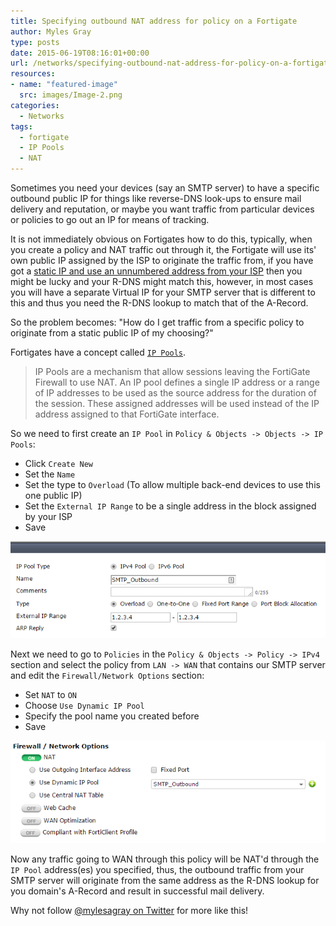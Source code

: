 ```yaml
---
title: Specifying outbound NAT address for policy on a Fortigate
author: Myles Gray
type: posts
date: 2015-06-19T08:16:01+00:00
url: /networks/specifying-outbound-nat-address-for-policy-on-a-fortigate/
resources:
- name: "featured-image"
  src: images/Image-2.png
categories:
  - Networks
tags:
  - fortigate
  - IP Pools
  - NAT
---
```


Sometimes you need your devices (say an SMTP server) to have a specific outbound public IP for things like reverse-DNS look-ups to ensure mail delivery and reputation, or maybe you want traffic from particular devices or policies to go out an IP for means of tracking.

It is not immediately obvious on Fortigates how to do this, typically, when you create a policy and NAT traffic out through it, the Fortigate will use its' own public IP assigned by the ISP to originate the traffic from, if you have got a [static IP and use an unnumbered address from your ISP][1] then you might be lucky and your R-DNS might match this, however, in most cases you will have a separate Virtual IP for your SMTP server that is different to this and thus you need the R-DNS lookup to match that of the A-Record.

So the problem becomes: "How do I get traffic from a specific policy to originate from a static public IP of my choosing?"

Fortigates have a concept called [`IP Pools`][2].

> IP Pools are a mechanism that allow sessions leaving the FortiGate Firewall to use NAT. An IP pool defines a single IP address or a range of IP addresses to be used as the source address for the duration of the session. These assigned addresses will be used instead of the IP address assigned to that FortiGate interface.

So we need to first create an `IP Pool` in `Policy & Objects -> Objects -> IP Pools`:

  * Click `Create New`
  * Set the `Name`
  * Set the type to `Overload` (To allow multiple back-end devices to use this one public IP)
  * Set the `External IP Range` to be a single address in the block assigned by your ISP
  * Save

![Fortigate IP Pool][3] 

Next we need to go to `Policies` in the `Policy & Objects -> Policy -> IPv4` section and select the policy from `LAN -> WAN` that contains our SMTP server and edit the `Firewall/Network Options` section:

  * Set `NAT` to `ON`
  * Choose `Use Dynamic IP Pool`
  * Specify the pool name you created before
  * Save

![Fortigate Outbound NAT][4] 

Now any traffic going to WAN through this policy will be NAT'd through the `IP Pool` address(es) you specified, thus, the outbound traffic from your SMTP server will originate from the same address as the R-DNS lookup for you domain's A-Record and result in successful mail delivery.

Why not follow [@mylesagray on Twitter][5] for more like this!

 [1]: /networks/fortigate-unnumbered-ip-against-pppoe-interface/
 [2]: http://docs-legacy.fortinet.com/fos50hlp/50/index.html#page/FortiOS%205.0%20Help/objects.067.10.html
 [3]: images/Image-1.png
 [4]: images/Image-2.png
 [5]: https://twitter.com/mylesagray